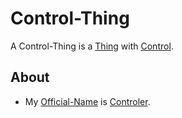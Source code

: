 # Control-Thing

A Control-Thing is a [Thing](60003.md) with [Control](60176.md).

## About

- My [Official-Name](611003.md) is [Controler](60185.md).
